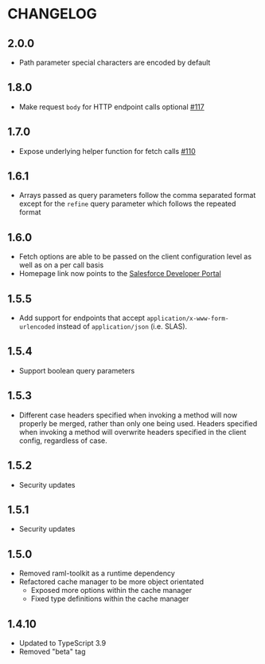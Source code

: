 # CHANGELOG

## 2.0.0
* Path parameter special characters are encoded by default

## 1.8.0
* Make request `body` for HTTP endpoint calls optional [#117](https://github.com/SalesforceCommerceCloud/commerce-sdk-core/pull/117/files)

## 1.7.0

* Expose underlying helper function for fetch calls [#110](https://github.com/SalesforceCommerceCloud/commerce-sdk-core/pull/110)

## 1.6.1

* Arrays passed as query parameters follow the comma separated format except for the `refine` query parameter which follows the repeated format

## 1.6.0

* Fetch options are able to be passed on the client configuration level as well as on a per call basis
* Homepage link now points to the [Salesforce Developer Portal](https://developer.salesforce.com/docs/commerce/commerce-api)

## 1.5.5

* Add support for endpoints that accept `application/x-www-form-urlencoded` instead of `application/json` (i.e. SLAS).

## 1.5.4

* Support boolean query parameters

## 1.5.3

* Different case headers specified when invoking a method will now properly be merged, rather than only one being used.
Headers specified when invoking a method will overwrite headers specified in the client config, regardless of case.

## 1.5.2

* Security updates

## 1.5.1

* Security updates

## 1.5.0

* Removed raml-toolkit as a runtime dependency
* Refactored cache manager to be more object orientated
  * Exposed more options within the cache manager
  * Fixed type definitions within the cache manager

## 1.4.10

* Updated to TypeScript 3.9
* Removed "beta" tag
